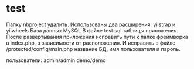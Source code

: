 test
====
Папку nbproject удалить.
Использованы два расширения: yiistrap и yiiwheels
База данных MySQL
В файле test.sql таблицы приложения.
После развертывания приложения исправить пути к папке фреймворка в index.php, в зависимости от расположения.
И исправить в файле /protected/config/main.php название БД, имя пользователя и пароль.

пользователи:
admin/admin
demo/demo
